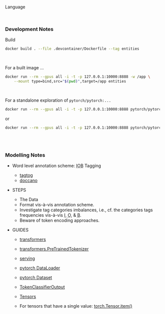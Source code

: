 <br>

Language

<br>

### Development Notes

Build

```bash
docker build . --file .devcontainer/Dockerfile --tag entities
```

<br>

For a built image ...

```bash
docker run --rm --gpus all -i -t -p 127.0.0.1:10000:8888 -w /app \
    --mount type=bind,src="$(pwd)",target=/app entities
```

<br>

For a standalone exploration of `pytorch/pytorch:...`

```bash
docker run --rm --gpus all -i -t -p 127.0.0.1:10000:8888 pytorch/pytorch:2.2.2-cuda12.1-cudnn8-runtime
```

or

```bash
docker run --rm --gpus all -i -t -p 127.0.0.1:10000:8888 pytorch/pytorch:2.2.2-cuda12.1-cudnn8-devel
```

<br>
<br>

### Modelling Notes

* Word level annotation scheme: <abbr title="Inside, Outside, Beginning">IOB</abbr> Tagging
  * [tagtog](https://docs.tagtog.com)
  * [doccano](https://github.com/doccano/doccano)

* STEPS
  * The Data
  * Format vis-à-vis annotation scheme.
  * Investigate tag categories imbalances, i.e., cf. the categories tags frequencies vis-à-vis <abbr title="inside">I</abbr>, <abbr title="outside">O</abbr>, & <abbr title="beginning">B</abbr>.
  * Beware of token encoding approaches.

* GUIDES
  * [transformers](https://huggingface.co/docs/transformers/index)
  * [transformers.PreTrainedTokenizer](https://huggingface.co/docs/transformers/v4.41.3/en/main_classes/tokenizer#transformers.PreTrainedTokenizer.__call__)
  * [serving](https://medium.com/@anthonyproctor/how-to-use-ollama-an-introduction-to-efficient-ai-model-serving-43870d5ae62c)
  * [pytorch DataLoader](https://pytorch.org/docs/stable/data.html#torch.utils.data.DataLoader)
  * [pytorch Dataset](https://pytorch.org/docs/stable/data.html#torch.utils.data.Dataset)
  * [TokenClassifierOutput](https://huggingface.co/docs/transformers/main_classes/output#transformers.modeling_outputs.TokenClassifierOutput)

  * [Tensors](https://pytorch.org/docs/stable/tensors.html)
  * For tensors that have a single value: [torch.Tensor.item()](https://pytorch.org/docs/stable/generated/torch.Tensor.item.html#torch.Tensor.item)


<br>
<br>

<br>
<br>

<br>
<br>

<br>
<br>
